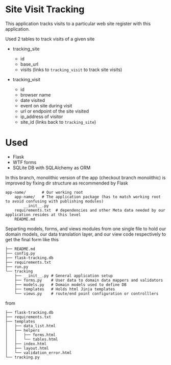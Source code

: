 Site Visit Tracking
==============
This application tracks visits to a particular web site register with this application.

Used 2 tables to track visits of a given site

* tracking_site
  * id
  * base_url
  * visits (links to `tracking_visit` to track site visits)

* tracking_visit
  * id
  * browser name
  * date visited
  * event on site during visit
  * url or endpoint of the site visited
  * ip_address of visitor
  * site_id (links back to `tracking_site`)

Used
==============

* Flask
* WTF forms
* SQLite DB with SQLAlchemy as ORM



In this branch, monolithic version of the app (checkout branch monolithic) is improved by fixing dir structure as recommended by Flask

```
app-name/       # Our working root
    app-name/   # The application package (has to match working root to avoid confusing with publishing modules)
        __init__.py
    requirements.txt  # dependencies and other Meta data needed by our application resides at this level
    README.md         
```

Separting models, forms, and views modules from one single file to hold our domain models, our data translation layer, and our view code respectively to get the final form like this


```    
├── README.md
├── config.py
├── flask-tracking.db
├── requirements.txt
├── run.py
└── tracking
    ├── __init__.py # General application setup
    ├── forms.py    # User data to domain data mappers and validators
    ├── models.py   # Domain models used to define DB
    ├── templates   # Holds html Jinja templates
    └── views.py    # route/end point configuration or controlllers
```

from 

```
├── flask-tracking.db
├── requirements.txt
├── templates
│   ├── data_list.html
│   ├── helpers
│   │   ├── forms.html
│   │   └── tables.html
│   ├── index.html
│   ├── layout.html
│   └── validation_error.html
└── tracking.py
```

